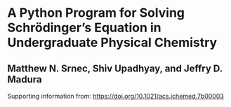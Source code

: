 # A Python Program for Solving Schrödinger’s Equation in Undergraduate Physical Chemistry
## Matthew N. Srnec, Shiv Upadhyay, and Jeffry D. Madura

Supporting information from: https://doi.org/10.1021/acs.jchemed.7b00003
